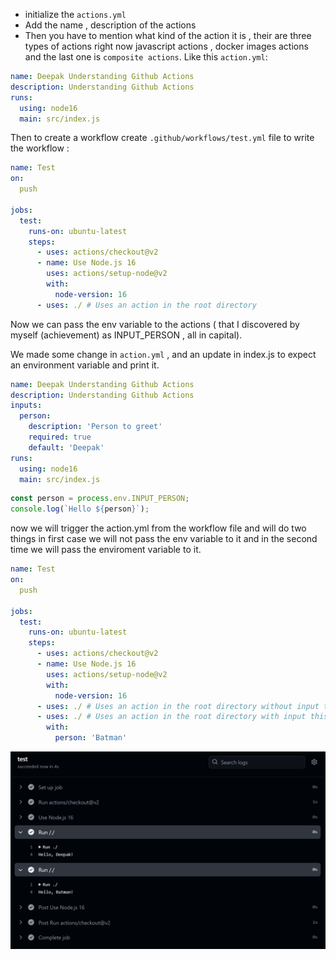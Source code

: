 - initialize the `actions.yml`
- Add the name , description of the actions
- Then you have to mention what kind of the action it is , their are three types of actions right now javascript actions , docker images actions and the last one is `composite actions`.
Like this `action.yml`: 
```yml
name: Deepak Understanding Github Actions
description: Understanding Github Actions
runs:
  using: node16
  main: src/index.js
```

Then to create a workflow create `.github/workflows/test.yml` file to write the workflow :
```yml 
name: Test
on:
  push

jobs:
  test:
    runs-on: ubuntu-latest
    steps:
      - uses: actions/checkout@v2
      - name: Use Node.js 16
        uses: actions/setup-node@v2
        with:
          node-version: 16
      - uses: ./ # Uses an action in the root directory
```

Now we can pass the env variable to the actions ( that I discovered by myself (achievement) as INPUT_PERSON , all in capital).

We made some change in `action.yml` , and an update in index.js to expect an environment variable and print it.
```yml
name: Deepak Understanding Github Actions
description: Understanding Github Actions
inputs:
  person:
    description: 'Person to greet'
    required: true
    default: 'Deepak'
runs:
  using: node16
  main: src/index.js
```
```js
const person = process.env.INPUT_PERSON;
console.log(`Hello ${person}`);
```
now we will trigger the action.yml from the workflow file and will do two things in first case we will not pass the env variable to it and in the second time we will pass the enviroment variable to it.

```yml
name: Test
on:
  push

jobs:
  test:
    runs-on: ubuntu-latest
    steps:
      - uses: actions/checkout@v2
      - name: Use Node.js 16
        uses: actions/setup-node@v2
        with:
          node-version: 16
      - uses: ./ # Uses an action in the root directory without input this time
      - uses: ./ # Uses an action in the root directory with input this time
        with:
          person: 'Batman'

```
![alt text](image-1.png)